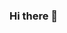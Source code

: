 ### Hi there 👋

<!--
**rv0147/rv0147** is a ✨ _special_ ✨ repository because its `README.md` (this file) appears on your GitHub profile.

Here are some ideas to get you started:

- 🔭 I’m currently working as an SRE/DevOps Engineer focussed on tech related to Kubernetes, Linux, Openstack, AWS 
- 🌱 I’m currently learning on Kubernetes security, No code tools, Building Startups, Understanding Comics by Scott McCloud ...
<>- 👯 I’m looking to collaborate on ...
<>- 🤔 I’m looking for help with ...
- 💬 Ask me about DevOps, Cloud, IAC ...
<>- 📫 How to reach me: ...
- 😄 Pronouns: He/Him ...
- ⚡ Fun fact: Can do a Head Stand...
-->
